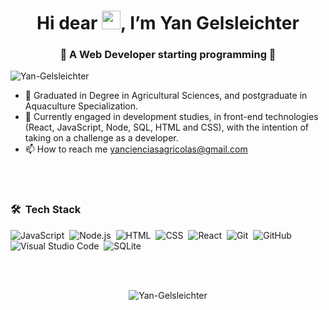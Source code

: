 <h1 align="center">Hi dear <img src="https://raw.githubusercontent.com/kaueMarques/kaueMarques/master/hi.gif" width="30px">, I’m Yan Gelsleichter</h1>
<h3 align="center">👋 A Web Developer starting programming 👋</h3> 
<p align="left"> <img src="https://komarev.com/ghpvc/?username=Yan-Gelsleichter" alt="Yan-Gelsleichter" /> </p>


- 👀 Graduated in Degree in Agricultural Sciences, and postgraduate in Aquaculture Specialization.
- 🌱 Currently engaged in development studies, in front-end technologies (React, JavaScript, Node, SQL, HTML and CSS), with the intention of taking on a challenge as a developer.
- 📫 How to reach me yancienciasagricolas@gmail.com

<br><br>

### 🛠 &nbsp;Tech Stack

![JavaScript](https://img.shields.io/badge/-JavaScript-05122A?style=flat&logo=javascript)&nbsp;
![Node.js](https://img.shields.io/badge/-Node.js-05122A?style=flat&logo=node.js)&nbsp;
![HTML](https://img.shields.io/badge/-HTML-05122A?style=flat&logo=HTML5)&nbsp;
![CSS](https://img.shields.io/badge/-CSS-05122A?style=flat&logo=CSS3&logoColor=1572B6)&nbsp;
![React](https://img.shields.io/badge/-React-05122A?style=flat&logo=react)&nbsp;
![Git](https://img.shields.io/badge/-Git-05122A?style=flat&logo=git)&nbsp;
![GitHub](https://img.shields.io/badge/-GitHub-05122A?style=flat&logo=github)&nbsp;
![Visual Studio Code](https://img.shields.io/badge/-Visual%20Studio%20Code-05122A?style=flat&logo=visual-studio-code&logoColor=007ACC)&nbsp;
![SQLite](https://img.shields.io/badge/-SQLite-05122A?style=flat&logo=sqlite)&nbsp;

<br><br>

<p align="center">
<img src="https://github-readme-stats.vercel.app/api?username=Yan-Gelsleichter&show_icons=true" alt="Yan-Gelsleichter"/>
</p>
<!---
Yan-Gelsleichter/Yan-Gelsleichter is a ✨ special ✨ repository because its `README.md` (this file) appears on your GitHub profile.
You can click the Preview link to take a look at your changes.
--->
